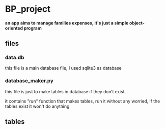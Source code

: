 # BP_project
#### an app aims to manage families expenses, it's just a simple object-oriented program 

## files 

### data.db 
this file is a main database file, I used sqlite3 as database 

### database_maker.py
this file is just to make tables in database if they don't exist.

it contains "run" function that makes tables, run it without any worried, if the tables exist it won't do anything 

## tables 
